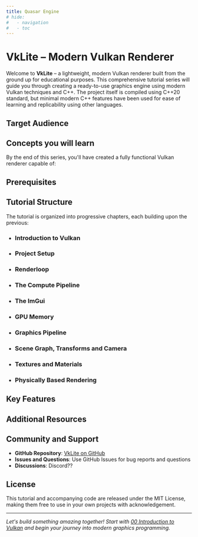 ```yaml
---
title: Quasar Engine
# hide:
#   - navigation
#   - toc
---
```


# VkLite – Modern Vulkan Renderer

Welcome to **VkLite** – a lightweight, modern Vulkan renderer built from the ground up for educational purposes. This comprehensive tutorial series will guide you through creating a ready-to-use graphics engine using modern Vulkan techniques and C++. The project itself is compiled using C++20 standard, but minimal modern C++ features have been used for ease of learning and replicability using other languages. 

## Target Audience

## Concepts you will learn

By the end of this series, you'll have created a fully functional Vulkan renderer capable of:

## Prerequisites

## Tutorial Structure

The tutorial is organized into progressive chapters, each building upon the previous:

- ### Introduction to Vulkan

- ### Project Setup

- ### Renderloop

- ### The Compute Pipeline

- ### The ImGui

- ### GPU Memory

- ### Graphics Pipeline

- ### Scene Graph, Transforms and Camera

- ### Textures and Materials

- ### Physically Based Rendering

## Key Features

## Additional Resources

## Community and Support

- **GitHub Repository**: [VkLite on GitHub](https://github.com/Rounak-Paul/vklite)
- **Issues and Questions**: Use GitHub Issues for bug reports and questions
- **Discussions**: Discord??

## License

This tutorial and accompanying code are released under the MIT License, making them free to use in your own projects with acknowledgement.

---

*Let's build something amazing together! Start with [00 Introduction to Vulkan](00/introduction.md) and begin your journey into modern graphics programming.*